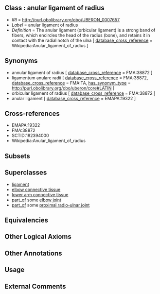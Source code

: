 
## Class : anular ligament of radius

 * *IRI* = http://purl.obolibrary.org/obo/UBERON_0007657
 * *Label* = anular ligament of radius
 * *Definition* = The anular ligament (orbicular ligament) is a strong band of fibers, which encircles the head of the radius (bone), and retains it in contact with the radial notch of the ulna [ [database_cross_reference](../../ef/oboInOwl#hasDbXref.md) = Wikipedia:Anular_ligament_of_radius ]

## Synonyms

 * annular ligament of radius [ [database_cross_reference](../../ef/oboInOwl#hasDbXref.md) = FMA:38872 ]
 * ligamentum anulare radii [ [database_cross_reference](../../ef/oboInOwl#hasDbXref.md) = FMA:38872, [database_cross_reference](../../ef/oboInOwl#hasDbXref.md) = FMA:TA, [has_synonym_type](../../pe/oboInOwl#hasSynonymType.md) = http://purl.obolibrary.org/obo/uberon/core#LATIN ]
 * orbicular ligament of radius [ [database_cross_reference](../../ef/oboInOwl#hasDbXref.md) = FMA:38872 ]
 * anular ligament [ [database_cross_reference](../../ef/oboInOwl#hasDbXref.md) = EMAPA:19322 ]

## Cross-references

 * EMAPA:19322
 * FMA:38872
 * SCTID:182394000
 * Wikipedia:Anular_ligament_of_radius

## Subsets


## Superclasses

 * [ligament](../../UBERON/11/UBERON_0000211.md)
 * [elbow connective tissue](../../UBERON/74/UBERON_0003574.md)
 * [lower arm connective tissue](../../UBERON/68/UBERON_0004268.md)
 * [part_of](../../BFO/50/BFO_0000050.md) some [elbow joint](../../UBERON/90/UBERON_0001490.md)
 * [part_of](../../BFO/50/BFO_0000050.md) some [proximal radio-ulnar joint](../../UBERON/65/UBERON_0007165.md)

## Equivalencies


## Other Logical Axioms


## Other Annotations


## Usage


## External Comments

